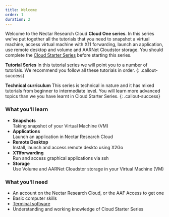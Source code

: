 ```yaml
---
title: Welcome
order: 1
duration: 2
---
```


Welcome to the Nectar Research Cloud **Cloud One series**. In this series we've put together all the tutorials that you need to snapshot a virtual machine, access virtual machine with X11 forwarding, launch an application, use remote desktop and volume and AARNet Cloudstor storage. You should complete the [Cloud Starter Series](/cloud-starter) before starting this series.

**Tutorial Series**
In this tutorial series we will point you to a number of tutorials. We recommend you follow all these tutorials in order.
{: .callout-success}

**Technical curriculum**
This series is technical in nature and it has mixed tutorials from beginner to intermediate level. You will learn more advanced topics than we you have learnt in Cloud Starter Series. 
{: .callout-success}

### What you'll learn

- **Snapshots**<br/>
  Taking snapshot of your Virtual Machine (VM)
- **Applications**<br/>
  Launch an application in Nectar Research Cloud
- **Remote Desktop**<br/>
  Install, launch and access remote deskto using X2Go
- **X11forwarding**<br/>
  Run and access graphical applications via ssh
- **Storage**<br/>
  Use Volume and AARNet Cloudstor storage in your Virtual Machine (VM)
   
### What you'll need

- An account on the Nectar Research Cloud, or the AAF Access to get one 
- Basic computer skills
- [Terminal software](https://support.ehelp.edu.au/support/solutions/articles/6000223964-terminal-software)
 - Understanding and working knowledge of Cloud Starter Series
